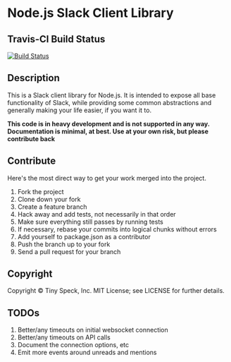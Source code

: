 # Node.js Slack Client Library

## Travis-CI Build Status

[![Build Status](https://travis-ci.org/tinyspeck/node-slack.png?branch=master)](https://travis-ci.org/tinyspeck/node-slack)

## Description

This is a Slack client library for Node.js. It is intended to expose all base functionality of Slack, while providing some common abstractions and generally making your life easier, if you want it to.

**This code is in heavy development and is not supported in any way. Documentation is minimal, at best. Use at your own risk, but please contribute back**

## Contribute

Here's the most direct way to get your work merged into the project.

1. Fork the project
2. Clone down your fork
3. Create a feature branch
4. Hack away and add tests, not necessarily in that order
5. Make sure everything still passes by running tests
6. If necessary, rebase your commits into logical chunks without errors
7. Add yourself to package.json as a contributor
8. Push the branch up to your fork
9. Send a pull request for your branch

## Copyright

Copyright &copy; Tiny Speck, Inc. MIT License; see LICENSE for further details.

## TODOs

1. Better/any timeouts on initial websocket connection
2. Better/any timeouts on API calls
3. Document the connection options, etc
4. Emit more events around unreads and mentions